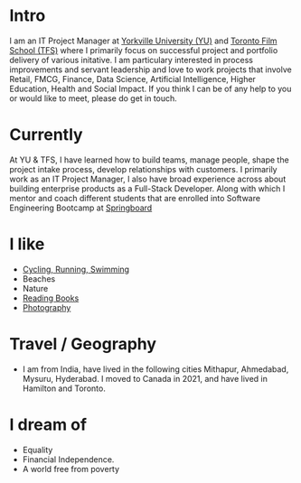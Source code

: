 
# Intro
I am an IT Project Manager at [Yorkville University (YU)](https://www.yorkvilleu.ca/) and [Toronto Film School (TFS)](https://www.torontofilmschool.ca/) where I primarily focus on successful project and portfolio delivery of various initative. I am particulary interested in process improvements and servant leadership and love to work projects that involve Retail, FMCG, Finance, Data Science, Artificial Intelligence, Higher Education, Health and Social Impact. If you think I can be of any help to you or would like to meet, please do get in touch.

# Currently

At YU & TFS, I have learned how to build teams, manage people, shape the project intake process, develop relationships with customers. I primarily work as an IT Project Manager, I also have broad experience across about building enterprise products as a Full-Stack Developer. Along with which I mentor and coach different students that are enrolled into Software Engineering Bootcamp at [Springboard](https://www.springboard.com)

# I like

- [Cycling, Running, Swimming](https://www.strava.com/athletes/29223845)
- Beaches
- Nature
- [Reading Books](https://www.goodreads.com/akashpatelj09)
- [Photography](https://instagram.com/akashpatelj09)

# Travel / Geography

- I am from India, have lived in the following cities Mithapur, Ahmedabad, Mysuru, Hyderabad. I moved to Canada in 2021, and have lived in Hamilton and Toronto.

# I dream of


- Equality
- Financial Independence.
- A world free from poverty
